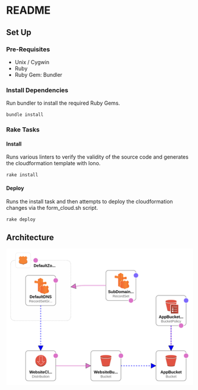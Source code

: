 # README

## Set Up

### Pre-Requisites

-   Unix / Cygwin
-   Ruby
-   Ruby Gem: Bundler

### Install Dependencies

Run bundler to install the required Ruby Gems.

    bundle install

### Rake Tasks

#### Install

Runs various linters to verify the validity of the source code and generates the cloudformation template with lono.

    rake install

#### Deploy

Runs the install task and then attempts to deploy the cloudformation changes via the form_cloud.sh script.

    rake deploy

## Architecture

![www-bucket](images/www-bucket-designer.png)
